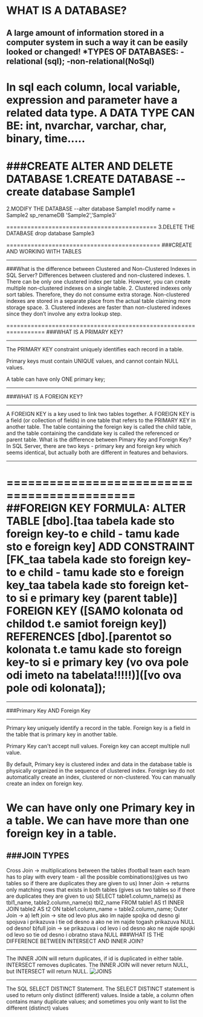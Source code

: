 WHAT IS A DATABASE?
======================
A large amount of information stored in a computer system in such a way it can be easily looked or changed!
*TYPES OF DATABASES:
-relational (sql);
-non-relational(NoSql)
----------------------
In sql each column, local variable, expression and parameter have a related data type. A DATA TYPE CAN BE: int, nvarchar, varchar, char, binary, time.....
========================
###CREATE ALTER AND DELETE DATABASE
1.CREATE DATABASE
--create database Sample1
================================

2.MODIFY THE DATABASE
 --alter database Sample1 modify name = Sample2
 sp_renameDB 'Sample2','Sample3'

===========================================
3.DELETE THE DATABASE
 drop database Sample3

============================================
###CREATE AND WORKING WITH TABLES
____________________________________________________________
###What is the difference between Clustered and Non-Clustered Indexes in SQL Server?
Differences between clustered and non-clustered indexes.
	1. 
There can be only one clustered index per table. However, you can create multiple non-clustered indexes on a single table.
	2. 
Clustered indexes only sort tables. Therefore, they do not consume extra storage. Non-clustered indexes are stored in a separate place from the actual table claiming more storage space.
	3. 
Clustered indexes are faster than non-clustered indexes since they don’t involve any extra lookup step.

=================================================================
###WHAT IS A PRIMARY KEY?
________________________________________________________________
The PRIMARY KEY constraint uniquely identifies each record in a table.

Primary keys must contain UNIQUE values, and cannot contain NULL values.

A table can have only ONE primary key;
*****************************************
###WHAT IS A FOREIGN KEY?
________________________________________________________________
A FOREIGN KEY is a key used to link two tables together.
A FOREIGN KEY is a field (or collection of fields) in one table that refers to the PRIMARY KEY in another table.
The table containing the foreign key is called the child table, and the table containing the candidate key is called the referenced or parent table.
What is the difference between Pimary Key and Foreign Key?
In SQL Server, there are two keys - primary key and foreign key which seems identical, but actually both are different in features and behaviors.

*********************************************
============================================
##FOREIGN KEY FORMULA:
ALTER TABLE [dbo].[taa tabela kade sto foreign key-to e child - tamu kade sto e foreign key]
 ADD CONSTRAINT [FK_taa tabela kade sto foreign key-to e child - tamu kade sto e foreign key_taa tabela kade sto foreign ket-to si e primary key (parent table)] 
FOREIGN KEY ([SAMO kolonata od childod t.e samiot foreign key]) 
REFERENCES [dbo].[parentot so kolonata t.e tamu kade sto foreign key-to si e primary key (vo ova pole odi imeto na tabelata!!!!!)]([vo ova pole odi kolonata]);
============================================
*********************************************

###Primary Key AND Foreign Key
____________________________________________________________
Primary key uniquely identify a record in the table.
Foreign key is a field in the table that is primary key in another table.

Primary Key can't accept null values.
Foreign key can accept multiple null value.

By default, Primary key is clustered index and data in the database table is physically organized in the sequence of clustered index.
Foreign key do not automatically create an index, clustered or non-clustered. You can manually create an index on foreign key.

We can have only one Primary key in a table.
We can have more than one foreign key in a table.
====================================================
###JOIN TYPES
-----------
Cross Join -> multiplications between the tables (football team each team has to play with every team - all the possible combinations)(gives us two tables so if there are duplicates they are given to us)
Inner Join -> returns only matching rows that exists in both tables (gives us two tables so if there are duplicates they are given to us)
SELECT table1.column_name(s) as tbl1_name, table2.column_name(s) tbl2_name
FROM table1 AS t1
INNER JOIN table2 AS t2
ON table1.column_name = table2.column_name;
Outer Join -> 
a) left join -> site od levo plus ako im najde spojka od desno gi spojuva i prikazuva i tie od desno a ako ne im najde togash prikazuva NULL od desno!
b)full join -> se prikazuva i od levo i od desno ako ne najde spojki od levo so tie od desno i obratno stava NULL 
###WHAT IS THE DIFFERENCE BETWEEN INTERSECT AND INNER JOIN?
____________________________________________________________
The INNER JOIN will return duplicates, if id is duplicated in either table.  
INTERSECT removes duplicates. 
The INNER JOIN will never return NULL, but INTERSECT will return NULL.
![JOINS](https://user-images.githubusercontent.com/45533932/58921269-22013900-8736-11e9-851c-85e50eabdc7c.jpg)
____________________________________________________________
The SQL SELECT DISTINCT Statement. The SELECT DISTINCT statement is used to return only distinct (different) values. 
Inside a table, a column often contains many duplicate values; and sometimes you only want to list the different (distinct) values
